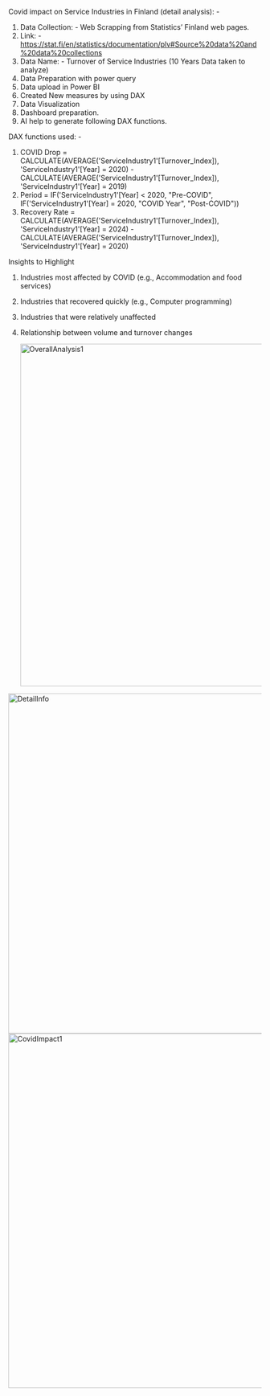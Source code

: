 Covid impact on Service Industries in Finland (detail analysis): -
1.	Data Collection: - Web Scrapping from Statistics’ Finland web pages.
2.	Link: - https://stat.fi/en/statistics/documentation/plv#Source%20data%20and%20data%20collections
3.	Data Name: - Turnover of Service Industries (10 Years Data taken to analyze)
4.	Data Preparation with power query
5.	Data upload in Power BI
6.	Created New measures by using DAX
7.	Data Visualization
8.	Dashboard preparation.
9.	AI help to generate following DAX functions.


DAX functions used: -

1.	COVID Drop = CALCULATE(AVERAGE('ServiceIndustry1'[Turnover_Index]), 'ServiceIndustry1'[Year] = 2020) - CALCULATE(AVERAGE('ServiceIndustry1'[Turnover_Index]), 'ServiceIndustry1'[Year] = 2019)
2.	Period = IF('ServiceIndustry1'[Year] < 2020, "Pre-COVID", IF('ServiceIndustry1'[Year] = 2020, "COVID Year", "Post-COVID"))
3.	Recovery Rate = CALCULATE(AVERAGE('ServiceIndustry1'[Turnover_Index]), 'ServiceIndustry1'[Year] = 2024) - CALCULATE(AVERAGE('ServiceIndustry1'[Turnover_Index]), 'ServiceIndustry1'[Year] = 2020)


Insights to Highlight
1. Industries most affected by COVID (e.g., Accommodation and food services)
2. Industries that recovered quickly (e.g., Computer programming)
3. Industries that were relatively unaffected
4. Relationship between volume and turnover changes


   <img width="1224" height="682" alt="OverallAnalysis1" src="https://github.com/user-attachments/assets/b2f08321-8a03-4785-8de5-91ff3f37170d" />
<img width="1220" height="677" alt="DetailInfo" src="https://github.com/user-attachments/assets/2b3ff89a-350c-412a-acd2-b14d119e8edc" />
<img width="1225" height="706" alt="CovidImpact1" src="https://github.com/user-attachments/assets/4c74e8ef-5498-48d1-a423-d3caf1e2067b" />





